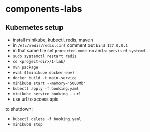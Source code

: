 # components-labs

## Kubernetes setup
- install minikube, kubectl, redis, maven
- in `/etc/redis/redis.conf` comment out `bind 127.0.0.1`
- in that same file set `protected-mode no` and `supervised systemd`
- `sudo systemctl restart redis`
- `cd <project-dir>/1-lab/`
- `mvn package`
- `eval $(minikube docker-env)`
- `docker build -t main-service .`
- `minikube start --memory='5000Mb'`
- `kubectl apply -f booking.yaml`
- `minikube service booking --url`
- use url to access apis

to shutdown:
- `kubectl delete -f booking.yaml`
- `minikube stop`
